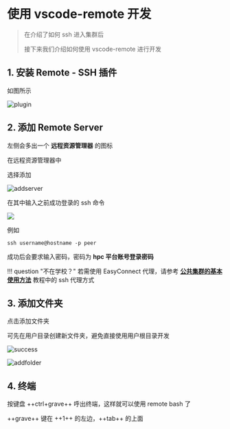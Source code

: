 # 使用 vscode-remote 开发

> 在介绍了如何 ssh 进入集群后
>
> 接下来我们介绍如何使用 vscode-remote 进行开发

## 1. 安装 Remote - SSH 插件

如图所示

![plugin](https://gitee.com/villard/wiki-images/raw/master/vscode-remote/vscodeplugin.webp)

## 2. 添加 Remote Server

左侧会多出一个 **远程资源管理器** 的图标

在远程资源管理器中

选择添加

![addserver](https://gitee.com/villard/wiki-images/raw/master/vscode-remote/ssh_add_host.webp)

在其中输入之前成功登录的 ssh 命令

![](https://gitee.com/villard/wiki-images/raw/master/vscode-remote/entersshcommand.webp)

例如

```shell
ssh username@hostname -p peer
```

成功后会要求输入密码，密码为 **hpc 平台账号登录密码**

!!! question "不在学校？"
    若需使用 EasyConnect 代理，请参考 [**公共集群的基本使用方法**](../login/) 教程中的 ssh 代理方式

## 3. 添加文件夹

点击添加文件夹

可先在用户目录创建新文件夹，避免直接使用用户根目录开发

![success](https://gitee.com/villard/wiki-images/raw/master/vscode-remote/success.webp)

![addfolder](https://gitee.com/villard/wiki-images/raw/master/vscode-remote/addfolder.webp)

## 4. 终端

按键盘 ++ctrl+grave++ 呼出终端，这样就可以使用 remote bash 了

++grave++ 键在 ++1++ 的左边，++tab++ 的上面
